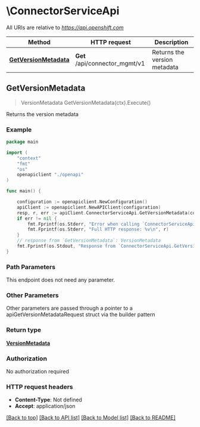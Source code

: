# \ConnectorServiceApi

All URIs are relative to *https://api.openshift.com*

Method | HTTP request | Description
------------- | ------------- | -------------
[**GetVersionMetadata**](ConnectorServiceApi.md#GetVersionMetadata) | **Get** /api/connector_mgmt/v1 | Returns the version metadata



## GetVersionMetadata

> VersionMetadata GetVersionMetadata(ctx).Execute()

Returns the version metadata



### Example

```go
package main

import (
    "context"
    "fmt"
    "os"
    openapiclient "./openapi"
)

func main() {

    configuration := openapiclient.NewConfiguration()
    apiClient := openapiclient.NewAPIClient(configuration)
    resp, r, err := apiClient.ConnectorServiceApi.GetVersionMetadata(context.Background()).Execute()
    if err != nil {
        fmt.Fprintf(os.Stderr, "Error when calling `ConnectorServiceApi.GetVersionMetadata``: %v\n", err)
        fmt.Fprintf(os.Stderr, "Full HTTP response: %v\n", r)
    }
    // response from `GetVersionMetadata`: VersionMetadata
    fmt.Fprintf(os.Stdout, "Response from `ConnectorServiceApi.GetVersionMetadata`: %v\n", resp)
}
```

### Path Parameters

This endpoint does not need any parameter.

### Other Parameters

Other parameters are passed through a pointer to a apiGetVersionMetadataRequest struct via the builder pattern


### Return type

[**VersionMetadata**](VersionMetadata.md)

### Authorization

No authorization required

### HTTP request headers

- **Content-Type**: Not defined
- **Accept**: application/json

[[Back to top]](#) [[Back to API list]](../README.md#documentation-for-api-endpoints)
[[Back to Model list]](../README.md#documentation-for-models)
[[Back to README]](../README.md)


